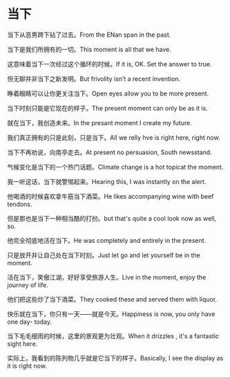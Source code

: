 # 当下

<p><span class="chinese">当下从恶男跨下钻了过去。</span><span class="english">From the ENan span in the past.</span></p>

<p><span class="chinese">当下是我们所拥有的一切。</span><span class="english">This moment is all that we have.</span></p>

<p><span class="chinese">这意味着当下一次经过这个循环的时候。</span><span class="english">If it is, OK. Set the answer to true.</span></p>

<p><span class="chinese">但无聊并非当下之新发明。</span><span class="english">But frivolity isn’t a recent invention.</span></p>

<p><span class="chinese">睁着眼睛可以让你更关注当下。</span><span class="english">Open eyes allow you to be more present.</span></p>

<p><span class="chinese">当下时刻只能是它现在的样子。</span><span class="english">The present moment can only be as it is.</span></p>

<p><span class="chinese">就在当下，我创造未来。</span><span class="english">In the presant moment I create my future.</span></p>

<p><span class="chinese">我们真正拥有的只是此刻，只是当下。</span><span class="english">All we relly hve is right here, right now.</span></p>

<p><span class="chinese">当下不再劝说，向南亭走去。</span><span class="english">At present no persuasion, South newsstand.</span></p>

<p><span class="chinese">气候变化是当下的一个热门话题。</span><span class="english">Climate change is a hot topicat the moment.</span></p>

<p><span class="chinese">我一听这话，当下就警惕起来。</span><span class="english">Hearing this, I was instantly on the alert.</span></p>

<p><span class="chinese">他喝酒的时候喜欢拿牛筋当下酒菜。</span><span class="english">He likes accompanying wine with beef tendons.</span></p>

<p><span class="chinese">但是那也是当下一种相当酷的打扮。</span><span class="english">but that's quite a cool look now as well, so.</span></p>

<p><span class="chinese">他完全彻底地活在当下。</span><span class="english">He was completely and entirely in the present.</span></p>

<p><span class="chinese">只是放开并让自己处在当下时刻。</span><span class="english">Just let go and let yourself be in the moment.</span></p>

<p><span class="chinese">活在当下，笑傲江湖，好好享受旅游人生。</span><span class="english">Live in the moment, enjoy the journey of life.</span></p>

<p><span class="chinese">他们把这些炒了当下酒菜。</span><span class="english">They cooked these and served them with liquor.</span></p>

<p><span class="chinese">快乐就在当下，你只有一天——就是今天。</span><span class="english">Happiness is now, you only have one day- today.</span></p>

<p><span class="chinese">当下毛毛细雨的时候，这里的景观更为壮观。</span><span class="english">When it drizzles , it's a fantastic sight here.</span></p>

<p><span class="chinese">实际上，我看到的陈列物几乎就是它当下的样子。</span><span class="english">Basically, I see the display as it is right now.</span></p>

